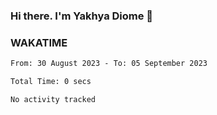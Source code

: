 ### Hi there. I'm Yakhya Diome 👋

### WAKATIME
<!--START_SECTION:waka-->

```txt
From: 30 August 2023 - To: 05 September 2023

Total Time: 0 secs

No activity tracked
```

<!--END_SECTION:waka-->
